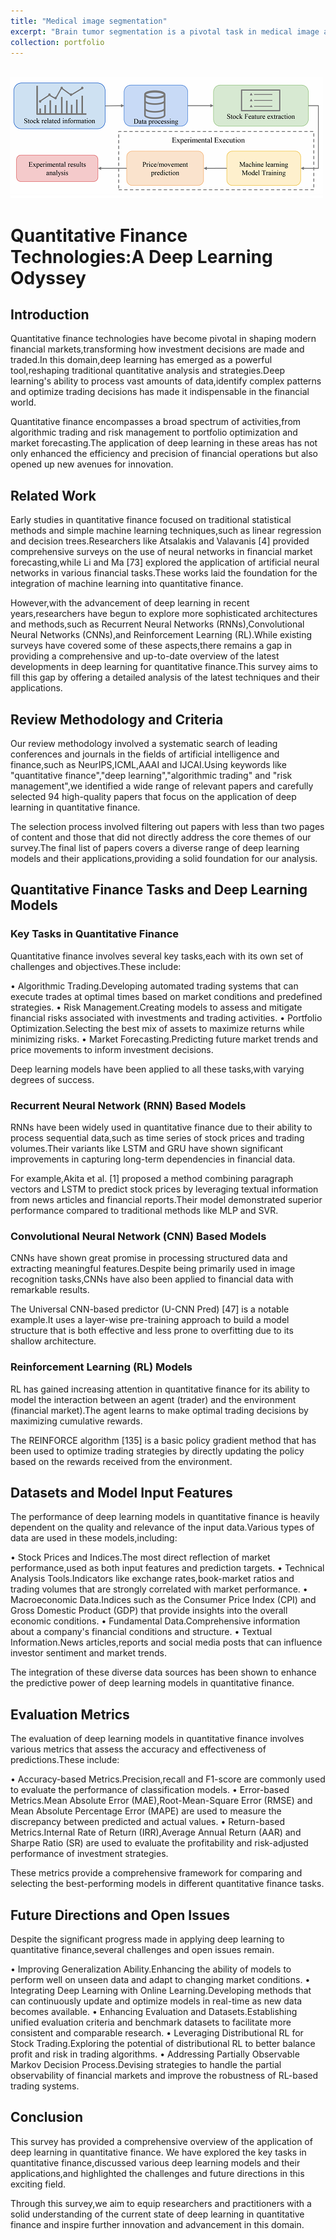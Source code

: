 ```yaml
---
title: "Medical image segmentation"
excerpt: "Brain tumor segmentation is a pivotal task in medical image analysis with profound implications for diagnosis, treatment planning, and assessment of therapeutic outcomes. Accurate identification and delineation of tumors from surrounding healthy tissues are crucial for neurosurgeons to determine the extent of the disease and plan interventions effectively. Magnetic resonance imaging (MRI) has emerged as the primary modality for brain tumor segmentation due to its exceptional contrast resolution and multi-dimensional capabilities.<br/><img src='/images/Quant.png'>"
collection: portfolio
---
```



<br/><img src='/images/Quant.png'>
# Quantitative Finance Technologies:A Deep Learning Odyssey

## Introduction

Quantitative finance technologies have become pivotal in shaping modern financial markets,transforming how investment decisions are made and traded.In this domain,deep learning has emerged as a powerful tool,reshaping traditional quantitative analysis and strategies.Deep learning's ability to process vast amounts of data,identify complex patterns and optimize trading decisions has made it indispensable in the financial world.

Quantitative finance encompasses a broad spectrum of activities,from algorithmic trading and risk management to portfolio optimization and market forecasting.The application of deep learning in these areas has not only enhanced the efficiency and precision of financial operations but also opened up new avenues for innovation.

## Related Work

Early studies in quantitative finance focused on traditional statistical methods and simple machine learning techniques,such as linear regression and decision trees.Researchers like Atsalakis and Valavanis [4] provided comprehensive surveys on the use of neural networks in financial market forecasting,while Li and Ma [73] explored the application of artificial neural networks in various financial tasks.These works laid the foundation for the integration of machine learning into quantitative finance.

However,with the advancement of deep learning in recent years,researchers have begun to explore more sophisticated architectures and methods,such as Recurrent Neural Networks (RNNs),Convolutional Neural Networks (CNNs),and Reinforcement Learning (RL).While existing surveys have covered some of these aspects,there remains a gap in providing a comprehensive and up-to-date overview of the latest developments in deep learning for quantitative finance.This survey aims to fill this gap by offering a detailed analysis of the latest techniques and their applications.

## Review Methodology and Criteria

Our review methodology involved a systematic search of leading conferences and journals in the fields of artificial intelligence and finance,such as NeurIPS,ICML,AAAI and IJCAI.Using keywords like "quantitative finance","deep learning","algorithmic trading" and "risk management",we identified a wide range of relevant papers and carefully selected 94 high-quality papers that focus on the application of deep learning in quantitative finance.

The selection process involved filtering out papers with less than two pages of content and those that did not directly address the core themes of our survey.The final list of papers covers a diverse range of deep learning models and their applications,providing a solid foundation for our analysis.

## Quantitative Finance Tasks and Deep Learning Models

### Key Tasks in Quantitative Finance

Quantitative finance involves several key tasks,each with its own set of challenges and objectives.These include:

• Algorithmic Trading.Developing automated trading systems that can execute trades at optimal times based on market conditions and predefined strategies.
• Risk Management.Creating models to assess and mitigate financial risks associated with investments and trading activities.
• Portfolio Optimization.Selecting the best mix of assets to maximize returns while minimizing risks.
• Market Forecasting.Predicting future market trends and price movements to inform investment decisions.

Deep learning models have been applied to all these tasks,with varying degrees of success.

### Recurrent Neural Network (RNN) Based Models

RNNs have been widely used in quantitative finance due to their ability to process sequential data,such as time series of stock prices and trading volumes.Their variants like LSTM and GRU have shown significant improvements in capturing long-term dependencies in financial data.

For example,Akita et al. [1] proposed a method combining paragraph vectors and LSTM to predict stock prices by leveraging textual information from news articles and financial reports.Their model demonstrated superior performance compared to traditional methods like MLP and SVR.

### Convolutional Neural Network (CNN) Based Models

CNNs have shown great promise in processing structured data and extracting meaningful features.Despite being primarily used in image recognition tasks,CNNs have also been applied to financial data with remarkable results.

The Universal CNN-based predictor (U-CNN Pred) [47] is a notable example.It uses a layer-wise pre-training approach to build a model structure that is both effective and less prone to overfitting due to its shallow architecture.

### Reinforcement Learning (RL) Models

RL has gained increasing attention in quantitative finance for its ability to model the interaction between an agent (trader) and the environment (financial market).The agent learns to make optimal trading decisions by maximizing cumulative rewards.

The REINFORCE algorithm [135] is a basic policy gradient method that has been used to optimize trading strategies by directly updating the policy based on the rewards received from the environment.

## Datasets and Model Input Features

The performance of deep learning models in quantitative finance is heavily dependent on the quality and relevance of the input data.Various types of data are used in these models,including:

• Stock Prices and Indices.The most direct reflection of market performance,used as both input features and prediction targets.
• Technical Analysis Tools.Indicators like exchange rates,book-market ratios and trading volumes that are strongly correlated with market performance.
• Macroeconomic Data.Indices such as the Consumer Price Index (CPI) and Gross Domestic Product (GDP) that provide insights into the overall economic conditions.
• Fundamental Data.Comprehensive information about a company's financial conditions and structure.
• Textual Information.News articles,reports and social media posts that can influence investor sentiment and market trends.

The integration of these diverse data sources has been shown to enhance the predictive power of deep learning models in quantitative finance.

## Evaluation Metrics

The evaluation of deep learning models in quantitative finance involves various metrics that assess the accuracy and effectiveness of predictions.These include:

• Accuracy-based Metrics.Precision,recall and F1-score are commonly used to evaluate the performance of classification models.
• Error-based Metrics.Mean Absolute Error (MAE),Root-Mean-Square Error (RMSE) and Mean Absolute Percentage Error (MAPE) are used to measure the discrepancy between predicted and actual values.
• Return-based Metrics.Internal Rate of Return (IRR),Average Annual Return (AAR) and Sharpe Ratio (SR) are used to evaluate the profitability and risk-adjusted performance of investment strategies.

These metrics provide a comprehensive framework for comparing and selecting the best-performing models in different quantitative finance tasks.

## Future Directions and Open Issues

Despite the significant progress made in applying deep learning to quantitative finance,several challenges and open issues remain.

• Improving Generalization Ability.Enhancing the ability of models to perform well on unseen data and adapt to changing market conditions.
• Integrating Deep Learning with Online Learning.Developing methods that can continuously update and optimize models in real-time as new data becomes available.
• Enhancing Evaluation and Datasets.Establishing unified evaluation criteria and benchmark datasets to facilitate more consistent and comparable research.
• Leveraging Distributional RL for Stock Trading.Exploring the potential of distributional RL to better balance profit and risk in trading algorithms.
• Addressing Partially Observable Markov Decision Process.Devising strategies to handle the partial observability of financial markets and improve the robustness of RL-based trading systems.

## Conclusion

This survey has provided a comprehensive overview of the application of deep learning in quantitative finance. We have explored the key tasks in quantitative finance,discussed various deep learning models and their applications,and highlighted the challenges and future directions in this exciting field.

Through this survey,we aim to equip researchers and practitioners with a solid understanding of the current state of deep learning in quantitative finance and inspire further innovation and advancement in this domain.
